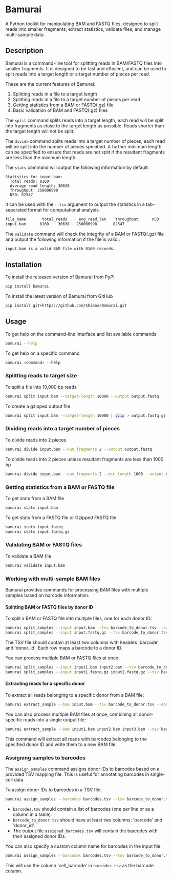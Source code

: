 # Bamurai

A Python toolkit for manipulating BAM and FASTQ files, designed to split reads into smaller fragments, extract statistics, validate files, and manage multi-sample data.

## Description

Bamurai is a command-line tool for splitting reads in BAM/FASTQ files into smaller fragments. It is designed to be fast and efficient, and can be used to split reads into a target length or a target number of pieces per read.

These are the current features of Bamurai:

1. Splitting reads in a file to a target length
2. Splitting reads in a file to a target number of pieces per read
3. Getting statistics from a BAM or FASTQ(.gz) file
4. Basic validation of BAM and FASTQ(.gz) files

The `split` command splits reads into a target length, each read will be split into fragments as close to the target length as possible. Reads shorter than the target length will not be split.

The `divide` command splits reads into a target number of pieces, each read will be split into the number of pieces specified. A further minimum length can be specified to ensure that reads are not split if the resultant fragments are less than the minimum length.

The `stats` command will output the following information by default:
```
Statistics for input.bam:
  Total reads: 8160
  Average read length: 30638
  Throughput: 250006998
  N50: 82547
```

It can be used with the `--tsv` argument to output the statistics in a tab-separated format for computational analysis.
```bash
file_name       total_reads     avg_read_len    throughput      n50
input.bam      8160    30638   250006998       82547
```

The `validate` command will check the integrity of a BAM or FASTQ(.gz) file and output the following information if the file is valid.:
```bash
input.bam is a valid BAM file with 8160 records.
```

## Installation

To install the released version of Bamurai from PyPI

```bash
pip install bamurai
```

To install the latest version of Bamurai from GitHub

```bash
pip install git+https://github.com/Shians/Bamurai.git
```

## Usage

To get help on the command-line interface and list available commands
```bash
bamurai --help
```

To get help on a specific command
```bash
bamurai <command> --help
```

### Splitting reads to target size

To split a file into 10,000 bp reads
```bash
bamurai split input.bam --target-length 10000 --output output.fastq
```

To create a gzipped output file
```bash
bamurai split input.bam --target-length 10000 | gzip > output.fastq.gz
```

### Dividing reads into a target number of pieces

To divide reads into 2 pieces
```bash
bamurai divide input.bam --num_fragments 2 --output output.fastq
```

To divide reads into 2 pieces unless resultant fragments are less than 1000 bp
```bash
bamurai divide input.bam --num_fragments 2 --min_length 1000 --output output.fastq
```

### Getting statistics from a BAM or FASTQ file

To get stats from a BAM file
```bash
bamurai stats input.bam
```

To get stats from a FASTQ file or Gzipped FASTQ file
```bash
bamurai stats input.fastq
bamurai stats input.fastq.gz
```

### Validating BAM or FASTQ files

To validate a BAM file
```bash
bamurai validate input.bam
```

### Working with multi-sample BAM files

Bamurai provides commands for processing BAM files with multiple samples based on barcode information.

#### Splitting BAM or FASTQ files by donor ID

To split a BAM or FASTQ file into multiple files, one for each donor ID:

```bash
bamurai split_samples --input input.bam --tsv barcode_to_donor.tsv --output-dir donor_bams
bamurai split_samples --input input.fastq.gz --tsv barcode_to_donor.tsv --output-dir donor_fastqs
```

The TSV file should contain at least two columns with headers 'barcode' and 'donor_id'. Each row maps a barcode to a donor ID.

You can process multiple BAM or FASTQ files at once:

```bash
bamurai split_samples --input input1.bam input2.bam --tsv barcode_to_donor.tsv --output-dir donor_bams
bamurai split_samples --input input1.fastq.gz input2.fastq.gz --tsv barcode_to_donor.tsv --output-dir donor_fastqs
```

#### Extracting reads for a specific donor

To extract all reads belonging to a specific donor from a BAM file:

```bash
bamurai extract_sample --bam input.bam --tsv barcode_to_donor.tsv --donor-id donor1 --output donor1.bam
```

You can also process multiple BAM files at once, combining all donor-specific reads into a single output file:

```bash
bamurai extract_sample --bam input1.bam input2.bam input3.bam --tsv barcode_to_donor.tsv --donor-id donor1 --output donor1.bam
```

This command will extract all reads with barcodes belonging to the specified donor ID and write them to a new BAM file.

### Assigning samples to barcodes

The `assign_samples` command assigns donor IDs to barcodes based on a provided TSV mapping file. This is useful for annotating barcodes in single-cell data.

To assign donor IDs to barcodes in a TSV file:

```bash
bamurai assign_samples --barcodes barcodes.tsv --tsv barcode_to_donor.tsv --output assigned_barcodes.tsv
```

- `barcodes.tsv` should contain a list of barcodes (one per line or as a column in a table).
- `barcode_to_donor.tsv` should have at least two columns: 'barcode' and 'donor_id'.
- The output file `assigned_barcodes.tsv` will contain the barcodes with their assigned donor IDs.

You can also specify a custom column name for barcodes in the input file:

```bash
bamurai assign_samples --barcodes barcodes.tsv --tsv barcode_to_donor.tsv --barcode-column cell_barcode --output assigned_barcodes.tsv
```

This will use the column 'cell_barcode' in `barcodes.tsv` as the barcode column.

